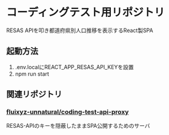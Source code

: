 # コーディングテスト用リポジトリ

RESAS APIを叩き都道府県別人口推移を表示するReact製SPA

## 起動方法

1. .env.localにREACT_APP_RESAS_API_KEYを設置
2. npm run start

## 関連リポジトリ

### [fluixyz-unnatural/coding-test-api-proxy](https://github.com/fluixyz-unnatural/conding-test-api-proxy)

RESAS-APIのキーを隠蔽したままSPA公開するためのサーバ
